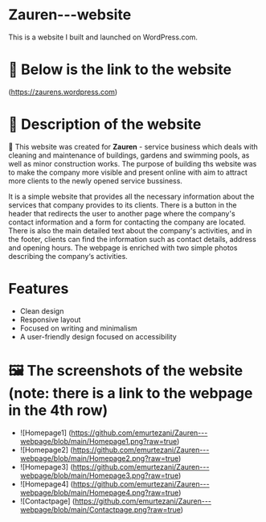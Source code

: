 # Zauren---website
This is a website I built and launched on WordPress.com. 

# 🔗 Below is the link to the website
 (https://zaurens.wordpress.com)  

# 📄 Description of the website
🎯 This website was created for **Zauren** - service business which deals with cleaning and maintenance of buildings, 
gardens and swimming pools, as well as minor construction works. The purpose of building ths website was to make
the company more visible and present online with aim to attract more clients to the newly opened service bussiness.

It is a simple website that provides all the necessary information about the services that company provides to its clients. 
There is a button in the header that redirects the user to another page where the company's contact information and a form for contacting the company are located.
There is also the main detailed text about the company's activities, and in the footer, clients can find the information such as contact details, address and opening hours. 
The webpage is enriched with two simple photos describing the company‘s activities.

# Features
- Clean design
- Responsive layout
- Focused on writing and minimalism
- A user-friendly design focused on accessibility

# 🖼️ The screenshots of the website (note: there is a link to the webpage in the 4th row)
- ![Homepage1] (https://github.com/emurtezani/Zauren---webpage/blob/main/Homepage1.png?raw=true)
- ![Homepage2] (https://github.com/emurtezani/Zauren---webpage/blob/main/Homepage2.png?raw=true)
- ![Homepage3] (https://github.com/emurtezani/Zauren---webpage/blob/main/Homepage3.png?raw=true)
- ![Homepage4] (https://github.com/emurtezani/Zauren---webpage/blob/main/Homepage4.png?raw=true)
- ![Contactpage] (https://github.com/emurtezani/Zauren---webpage/blob/main/Contactpage.png?raw=true)

